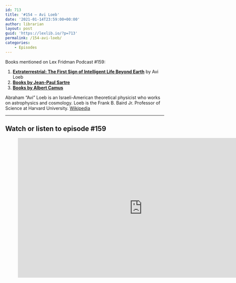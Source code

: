 ```yaml
---
id: 713
title: '#154 – Avi Loeb'
date: '2021-01-14T23:59:00+00:00'
author: librarian
layout: post
guid: 'https://lexlib.io/?p=713'
permalink: /154-avi-loeb/
categories:
    - Episodes
---
```


Books mentioned on Lex Fridman Podcast #159:

1. **[Extraterrestrial: The First Sign of Intelligent Life Beyond Earth](https://amzn.to/3Hh4jDe)** by Avi Loeb
2. **[Books by Jean-Paul Sartre](https://amzn.to/3UBC7yc)**
3. **[Books by Albert Camus](https://amzn.to/3VHbCc2)**

Abraham “Avi” Loeb is an Israeli-American theoretical physicist who works on astrophysics and cosmology. Loeb is the Frank B. Baird Jr. Professor of Science at Harvard University. [Wikipedia](https://en.wikipedia.org/wiki/Avi_Loeb)

- - - - - -

## Watch or listen to episode #159

<figure class="wp-block-embed is-type-video is-provider-youtube wp-block-embed-youtube wp-embed-aspect-16-9 wp-has-aspect-ratio"><div class="wp-block-embed__wrapper"><iframe allow="accelerometer; autoplay; clipboard-write; encrypted-media; gyroscope; picture-in-picture" allowfullscreen="" frameborder="0" height="443" loading="lazy" src="https://www.youtube.com/embed/plcc6E-E1uU?feature=oembed" title="Avi Loeb: Aliens, Black Holes, and the Mystery of the Oumuamua | Lex Fridman Podcast #154" width="788"></iframe></div></figure>